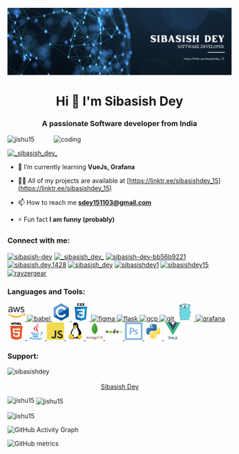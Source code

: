 ![MasterHead](https://github.com/Jishu15/Jishu15/blob/main/Navy%20Geometric%20Technology%20LinkedIn%20Banner.png)
<h1 align="center">Hi 👋 I'm Sibasish Dey</h1>
<h3 align="center">A passionate Software developer from India</h3>

<img align="right" alt="coding" width="400" src="https://media4.giphy.com/media/lXHwJv89PvdN200Anr/giphy.gif?cid=ecf05e47ivyl2jzw9sr4grzkv2n1cz4idgmdbu7j47nrxe19&ep=v1_gifs_search&rid=giphy.gif&ct=g">

<p align="left"> <img src="https://komarev.com/ghpvc/?username=jishu15&label=Profile%20views&color=0e75b6&style=flat" alt="jishu15" /> </p>

<p align="left"> <a href="https://twitter.com/_sibasish_dey_" target="blank"><img src="https://img.shields.io/twitter/follow/_sibasish_dey_?logo=twitter&style=for-the-badge" alt="_sibasish_dey_" /></a> </p>

- 🌱 I’m currently learning **VueJs, Grafana**

- 👨‍💻 All of my projects are available at [https://linktr.ee/sibasishdey_15](https://linktr.ee/sibasishdey_15)

- 📫 How to reach me **sdey151103@gmail.com**

- ⚡ Fun fact **I am funny (probably)**

<h3 align="left">Connect with me:</h3>
<p align="left">
<a href="https://codepen.io/sibasish-dey" target="blank"><img align="center" src="https://raw.githubusercontent.com/rahuldkjain/github-profile-readme-generator/master/src/images/icons/Social/codepen.svg" alt="sibasish-dey" height="30" width="40" /></a>
<a href="https://twitter.com/_sibasish_dey_" target="blank"><img align="center" src="https://raw.githubusercontent.com/rahuldkjain/github-profile-readme-generator/master/src/images/icons/Social/twitter.svg" alt="_sibasish_dey_" height="30" width="40" /></a>
<a href="https://linkedin.com/in/sibasish-dey-bb56b9221" target="blank"><img align="center" src="https://raw.githubusercontent.com/rahuldkjain/github-profile-readme-generator/master/src/images/icons/Social/linked-in-alt.svg" alt="sibasish-dey-bb56b9221" height="30" width="40" /></a>
<a href="https://fb.com/sibasish.dey.1428" target="blank"><img align="center" src="https://raw.githubusercontent.com/rahuldkjain/github-profile-readme-generator/master/src/images/icons/Social/facebook.svg" alt="sibasish.dey.1428" height="30" width="40" /></a>
<a href="https://instagram.com/sibasish_dey" target="blank"><img align="center" src="https://raw.githubusercontent.com/rahuldkjain/github-profile-readme-generator/master/src/images/icons/Social/instagram.svg" alt="sibasish_dey" height="30" width="40" /></a>
<a href="https://www.behance.net/sibasishdey1" target="blank"><img align="center" src="https://raw.githubusercontent.com/rahuldkjain/github-profile-readme-generator/master/src/images/icons/Social/behance.svg" alt="sibasishdey1" height="30" width="40" /></a>
<a href="https://www.hackerrank.com/sibasishdey15" target="blank"><img align="center" src="https://raw.githubusercontent.com/rahuldkjain/github-profile-readme-generator/master/src/images/icons/Social/hackerrank.svg" alt="sibasishdey15" height="30" width="40" /></a>
<a href="https://www.leetcode.com/rayzergear" target="blank"><img align="center" src="https://raw.githubusercontent.com/rahuldkjain/github-profile-readme-generator/master/src/images/icons/Social/leet-code.svg" alt="rayzergear" height="30" width="40" /></a>
</p>

<h3 align="left">Languages and Tools:</h3>
<p align="left"> <a href="https://aws.amazon.com" target="_blank" rel="noreferrer"> <img src="https://raw.githubusercontent.com/devicons/devicon/master/icons/amazonwebservices/amazonwebservices-original-wordmark.svg" alt="aws" width="40" height="40"/> </a> <a href="https://babeljs.io/" target="_blank" rel="noreferrer"> <img src="https://www.vectorlogo.zone/logos/babeljs/babeljs-icon.svg" alt="babel" width="40" height="40"/> </a> <a href="https://www.cprogramming.com/" target="_blank" rel="noreferrer"> <img src="https://raw.githubusercontent.com/devicons/devicon/master/icons/c/c-original.svg" alt="c" width="40" height="40"/> </a> <a href="https://www.w3schools.com/css/" target="_blank" rel="noreferrer"> <img src="https://raw.githubusercontent.com/devicons/devicon/master/icons/css3/css3-original-wordmark.svg" alt="css3" width="40" height="40"/> </a> <a href="https://www.figma.com/" target="_blank" rel="noreferrer"> <img src="https://www.vectorlogo.zone/logos/figma/figma-icon.svg" alt="figma" width="40" height="40"/> </a> <a href="https://flask.palletsprojects.com/" target="_blank" rel="noreferrer"> <img src="https://www.vectorlogo.zone/logos/pocoo_flask/pocoo_flask-icon.svg" alt="flask" width="40" height="40"/> </a> <a href="https://cloud.google.com" target="_blank" rel="noreferrer"> <img src="https://www.vectorlogo.zone/logos/google_cloud/google_cloud-icon.svg" alt="gcp" width="40" height="40"/> </a> <a href="https://git-scm.com/" target="_blank" rel="noreferrer"> <img src="https://www.vectorlogo.zone/logos/git-scm/git-scm-icon.svg" alt="git" width="40" height="40"/> </a> <a href="https://golang.org" target="_blank" rel="noreferrer"> <img src="https://raw.githubusercontent.com/devicons/devicon/master/icons/go/go-original.svg" alt="go" width="40" height="40"/> </a> <a href="https://grafana.com" target="_blank" rel="noreferrer"> <img src="https://www.vectorlogo.zone/logos/grafana/grafana-icon.svg" alt="grafana" width="40" height="40"/> </a> <a href="https://www.w3.org/html/" target="_blank" rel="noreferrer"> <img src="https://raw.githubusercontent.com/devicons/devicon/master/icons/html5/html5-original-wordmark.svg" alt="html5" width="40" height="40"/> </a> <a href="https://www.java.com" target="_blank" rel="noreferrer"> <img src="https://raw.githubusercontent.com/devicons/devicon/master/icons/java/java-original.svg" alt="java" width="40" height="40"/> </a> <a href="https://developer.mozilla.org/en-US/docs/Web/JavaScript" target="_blank" rel="noreferrer"> <img src="https://raw.githubusercontent.com/devicons/devicon/master/icons/javascript/javascript-original.svg" alt="javascript" width="40" height="40"/> </a> <a href="https://www.linux.org/" target="_blank" rel="noreferrer"> <img src="https://raw.githubusercontent.com/devicons/devicon/master/icons/linux/linux-original.svg" alt="linux" width="40" height="40"/> </a> <a href="https://www.mongodb.com/" target="_blank" rel="noreferrer"> <img src="https://raw.githubusercontent.com/devicons/devicon/master/icons/mongodb/mongodb-original-wordmark.svg" alt="mongodb" width="40" height="40"/> </a> <a href="https://nodejs.org" target="_blank" rel="noreferrer"> <img src="https://raw.githubusercontent.com/devicons/devicon/master/icons/nodejs/nodejs-original-wordmark.svg" alt="nodejs" width="40" height="40"/> </a> <a href="https://www.photoshop.com/en" target="_blank" rel="noreferrer"> <img src="https://raw.githubusercontent.com/devicons/devicon/master/icons/photoshop/photoshop-line.svg" alt="photoshop" width="40" height="40"/> </a> <a href="https://www.python.org" target="_blank" rel="noreferrer"> <img src="https://raw.githubusercontent.com/devicons/devicon/master/icons/python/python-original.svg" alt="python" width="40" height="40"/> </a> <a href="https://vuejs.org/" target="_blank" rel="noreferrer"> <img src="https://raw.githubusercontent.com/devicons/devicon/master/icons/vuejs/vuejs-original-wordmark.svg" alt="vuejs" width="40" height="40"/> </a> </p>

<h3 align="left">Support:</h3>
<p><a href="https://www.buymeacoffee.com/sibasishdey"> <img align="left" src="https://cdn.buymeacoffee.com/buttons/v2/default-yellow.png" height="50" width="210" alt="sibasishdey" /></a></p><br><br>

<div class="badge-base LI-profile-badge" data-locale="en_US" data-size="medium" data-theme="dark" data-type="VERTICAL" data-vanity="sibasish-dey-bb56b9221" data-version="v1"><a class="badge-base__link LI-simple-link" href="https://in.linkedin.com/in/sibasish-dey-bb56b9221?trk=profile-badge">Sibasish Dey</a></div>

<p><img align="left" src="https://github-readme-stats.vercel.app/api/top-langs?username=jishu15&show_icons=true&locale=en&layout=compact" alt="jishu15" /></p>

<p>&nbsp;<img align="center" src="https://github-readme-stats.vercel.app/api?username=jishu15&show_icons=true&locale=en" alt="jishu15" /></p>

<p><img align="center" src="https://github-readme-streak-stats.herokuapp.com/?user=jishu15&" alt="jishu15" /></p>

![GitHub Activity Graph](https://activity-graph.herokuapp.com/graph?username=Jishu15)  

![GitHub metrics](https://metrics.lecoq.io/Jishu15)  
